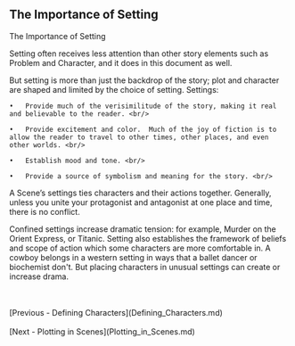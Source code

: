 ## The Importance of Setting ##
The Importance of Setting <br/>

Setting often receives less attention than other story elements such as Problem and Character, and it does in this document as well. <br/>

But setting is more than just the backdrop of the story; plot and character are shaped and limited by the choice of setting.  Settings: <br/>

	•	Provide much of the verisimilitude of the story, making it real and believable to the reader. <br/>

	•	Provide excitement and color.  Much of the joy of fiction is to allow the reader to travel to other times, other places, and even other worlds. <br/>

	•	Establish mood and tone. <br/>

	•	Provide a source of symbolism and meaning for the story. <br/>


A Scene’s settings ties characters and their actions together.  Generally, unless you unite your protagonist and antagonist at one place and time, there is no conflict.   <br/>

Confined settings increase dramatic tension: for example, Murder on the Orient Express, or Titanic.  Setting also establishes the framework of beliefs and scope of action which some characters are more comfortable in.  A cowboy belongs in a western setting in ways that a ballet dancer or biochemist don't.  But placing characters in unusual settings can create or increase drama. <br/>

 <br/>
 <br/>
[Previous - Defining Characters](Defining_Characters.md) <br/>
 <br/>
[Next - Plotting in Scenes](Plotting_in_Scenes.md) <br/>
 <br/>
